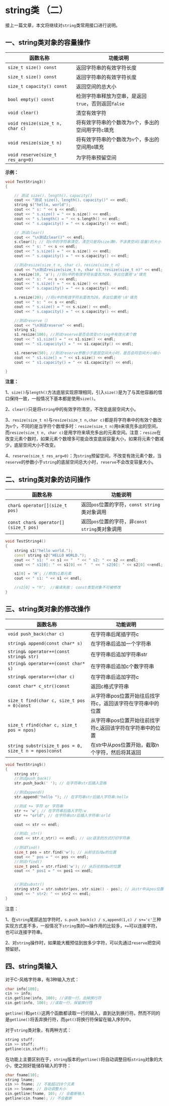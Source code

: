 # string类 （二）

接上一篇文章，本文将继续对`string`类常用接口进行说明。

## 一、string类对象的容量操作

| 函数名称                         | 功能说明                                             |
| -------------------------------- | ---------------------------------------------------- |
| `size_t size() const`            | 返回字符串的有效字符长度                             |
| `size_t size() const`            | 返回字符串的有效字符长度                             |
| `size_t capacity() const`        | 返回空间的总大小                                     |
| `bool empty() const`             | 检测字符串释放为空串，是返回`true`，否则返回`false`  |
| `void clear()`                   | 清空有效字符                                         |
| `void resize(size_t n, char c)`  | 将有效字符串的个数改为`n`个，多出的空间用字符`c`填充 |
| `void resize(size_t n)`          | 将有效字符串的个数改为`n`个，多出的空间用`0`填充     |
| `void reserve(size_t res_arg=0)` | 为字符串预留空间                                     |

**示例：**

~~~C++
void TestString3()
{

	// 测试 size()、length()、capacity()
	cout << "测试 size()、length()、capacity()" << endl;
	string s("hello, world");
	cout << " s: " << s << endl;
	cout << " s.size() = " << s.size() << endl;
	cout << " s.length() = " << s.length() << endl;
	cout << " s.capacity() = " << s.capacity() << endl;

	// 测试clear()
	cout << "\n测试clear()" << endl;
	s.clear(); // 将s中的字符串清空，清空只是将size清0，不该表空间(容量)的大小
	cout << " s: " << s << endl;
	cout << " s.size() = " << s.size() << endl;  
	cout << " s.capacity() = " << s.capacity() << endl;

	//测试resize(size_t n, char c)、resize(size_t n)
	cout << "\n测试resize(size_t n, char c)、resize(size_t n)" << endl;
	s.resize(10, 'a'); //将s中的有效字符长度改为10，多出位置用'a'填充
	cout << " s: " << s << endl;
	cout << " s.size() = " << s.size() << endl;
	cout << " s.capacity() = " << s.capacity() << endl;

	s.resize(20); //将s中的有效字符长度改为20，多出位置用'\0'填充
	cout << " s: " << s << endl;
	cout << " s.size() = " << s.size() << endl;
	cout << " s.capacity() = " << s.capacity() << endl;

	//测试reserve（）
	cout << "\n测试reserve" << endl;
	string s1;
	s1.resize(100); //测试reserve是否会改变string中有效元素个数
	cout << " s1.size() = " << s1.size() << endl;
	cout << " s1.capacity() = " << s1.capacity() << endl;

	s1.reserve(50); //测试reserve参数小于底层空间大小时，是否会将空间大小缩小
	cout << " s1.size() = " << s1.size() << endl;
	cout << " s1.capacity() = " << s1.capacity() << endl;

}
~~~

**注意：**

1、`size()`与`length()`方法底层实现原理相同，引入`size()`是为了与其他容器的借口保持一致，一般情况下基本都是使用`size()`。

2、`clear()`只是将`string`中的有效字符清空，不改变底层空间大小。

3、`resize(size_t n)`与`resize(size_t n,char c)`都是将字符串中的有效个数改为`n`个，不同的是当字符个数增多时：`resize(size_t n)`用`0`来填充多出的空间，而`resize(size_t n, char c)`是用字符来填充多出的元素空间。注意：`resize`在改变元素个数时，如果元素个数增多可能会改变底层容量大小，如果将元素个数减少，底层空间大小不改变。

4、`reserve(size_t res_arg=0)`：为`string`预留空间，不改变有效元素个数，当`reserve`的参数小于`string`的底层空间总大小时，`reserve`不会改变容量大小。



## 二、string类对象的访问操作

| 函数名称                             | 功能说明                                        |
| ------------------------------------ | ----------------------------------------------- |
| `char& operator[](size_t pos)`       | 返回`pos`位置的字符，`const string` 类对象调用  |
| `const char& operator[](size_t pos)` | 返回`pos`位置的字符，非`const string`类对象调用 |

~~~c++
void TestString4()
{
	string s1("hello world.");
	const string s2("HELLO WORLD.");
	cout << " s1: " << s1 << "  " << " s2: " << s2 << endl;
	cout << " s1[0]: " << s1[0] << "  " << " s2[0]: " << s2[0] <<endl;

	s1[0] = 'H'; //修改s1首元素
	cout << " s1: " << s1 << endl;

	//s2[0] = "h";  //编译失败； const类型对象不可被修改
}
~~~



## 三、string类对象的修改操作

| 函数名称                                              | 功能说明                                                   |
| ----------------------------------------------------- | ---------------------------------------------------------- |
| `void push_back(char c)`                              | 在字符串后尾插字符c                                        |
| `string& append(const char* s)`                       | 在字符串后追加一个字符串                                   |
| `string& operator+=(const string& str)`               | 在字符串后追加字符串str                                    |
| `string& operator+=(const char* s)`                   | 在字符串后追加c个数字符串                                  |
| `string& operator+=(char c) `                         | 在字符串后追加字符c                                        |
| `const char* c_str()const`                            | 返回c格式字符串                                            |
| `size_t find(char c, size_t pos = 0)const`            | 从字符串pos位置开始往后找字符c，返回该字符在字符串中的位置 |
| `size_t rfind(char c, size_t pos = npos)`             | 从字符串pos位置开始往前找字符c,返回该字符在字符串中的位置  |
| `string substr(size_t pos = 0, size_t n = npos)const` | 在str中从pos位置开始，截取n个字符，然后将其返回            |

~~~c++
void TestString5()
{
	string str;
	//测试push_back()
	str.push_back(' '); // 在字符串str后插入空格

	//测试append()
	str.append("hello "); // 在字符串str后插入字符串:hello

	//测试 += 字符 or 字符串
	str += 'w'; // 在字符串后插入字符:w
	str += "orld"; // 在字符串str后插入字符串:orld

	cout << str << endl;

	//测试c_str()
	cout << str.c_str() << endl; // 以c语言的方式打印字符串
	
	//测试find()
	size_t pos = str.find('w'); // 从前往后找w的位置
	cout << " pos = " << pos << endl;
    //测试rfind()
	size_t pos1 = str.rfind('w'); // 从后往前找w的位置
	cout << " pos1 = " << pos1 << endl;


	//测试substr()
	string str2 = str.substr(pos, str.size() - pos); // 从str中从pos位置开始截取str.size()-pos个字符
	cout << " str2: " << str2 << endl;
}
~~~

注意：

1、在`string`尾部追加字符时，`s.push_back(c) / s,append(1,c) / s+='c'`三种实现方式差不多，一般情况下`string`类的`+=`操作用的比较多，`+=`可以连接字符，也可以连接字符串。

2、对`string`操作时，如果能大概预估到放多少字符，可以先通过`reserve`把空间预留好。



## 四、string类输入

对于C-风格字符串，有3种输入方式：

~~~c++
char info[100];
cin >> info;
cin.getline(info, 100); //读取一行，去掉换行符
cin.get(info, 100); //读取一行，保留换行符
~~~

`getline()`和`get()`这两个函数都读取一行的输入，直到达到换行符。然而不同的是`getline()`将丢弃换行符，而`get()`将换行符保留在输入序列中。

对于`string`类对象，有两种方式：

~~~c++
string stuff;
cin >> stuff;
getline(cin,stuff);
~~~

在功能上主要区别在于，`string`版本的`getline()`将自动调整目标`string`对象的大小，使之刚好能储存输入的字符：

~~~C++ 
char fname[10];
string lname;
cin >> fname; // 不能超过10个元素
cin >> lname; // 自动调整大小
cin.getline(fname, 10); // 会截断输入
getline(cin.fname); // 不会截断
~~~

